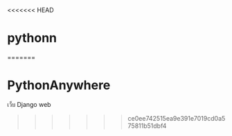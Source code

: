 <<<<<<< HEAD
# pythonn
=======
# PythonAnywhere
เว็บ Django web 
>>>>>>> ce0ee742515ea9e391e7019cd0a575811b51dbf4
